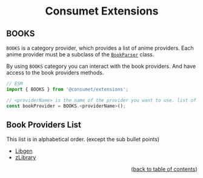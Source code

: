 <h1 align="center">Consumet Extensions</h1>

<h2>BOOKS</h2>

`BOOKS` is a category provider, which provides a list of anime providers. Each anime provider must be a subclass of the [`BookParser`](https://github.com/consumet/extensions/blob/master/src/models/book-parsers.ts) class.

By using `BOOKS` category you can interact with the book providers. And have access to the book providers methods.

```ts
// ESM
import { BOOKS } from '@consumet/extensions';

// <providerName> is the name of the provider you want to use. list of the proivders is below.
const bookProvider = BOOKS.<providerName>();
```

## Book Providers List
This list is in alphabetical order. (except the sub bullet points)

- [Libgen](../providers/libgen.md)
- [zLibrary](../providers/zlibrary.md)

<p align="end">(<a href="https://github.com/consumet/extensions/blob/master/docs">back to table of contents</a>)</p>